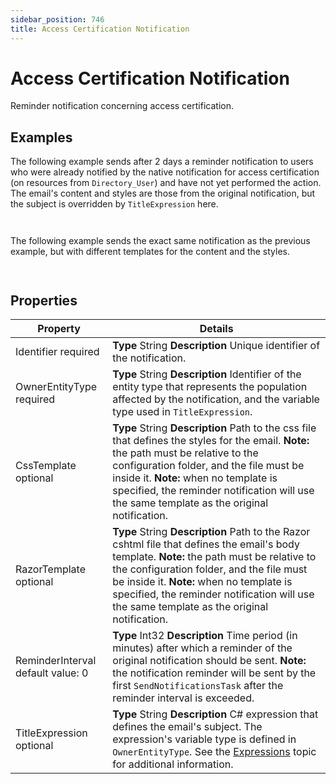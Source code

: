 ```yaml
---
sidebar_position: 746
title: Access Certification Notification
---
```


# Access Certification Notification

Reminder notification concerning access certification.

## Examples

The following example sends after 2 days a reminder notification to users who were already notified by the native notification for access certification (on resources from `Directory_User`) and have not yet performed the action. The email's content and styles are those from the original notification, but the subject is overridden by `TitleExpression` here.

```


```
The following example sends the exact same notification as the previous example, but with different templates for the content and the styles.

```


```
## Properties

| Property | Details |
| --- | --- |
| Identifier required | **Type**  String  **Description** Unique identifier of the notification. |
| OwnerEntityType required | **Type**  String  **Description** Identifier of the entity type that represents the population affected by the notification, and the variable type used in `TitleExpression`. |
| CssTemplate optional | **Type**  String  **Description** Path to the css file that defines the styles for the email.  **Note:** the path must be relative to the configuration folder, and the file must be inside it.  **Note:** when no template is specified, the reminder notification will use the same template as the original notification. |
| RazorTemplate optional | **Type**  String  **Description** Path to the Razor cshtml file that defines the email's body template.  **Note:** the path must be relative to the configuration folder, and the file must be inside it.  **Note:** when no template is specified, the reminder notification will use the same template as the original notification. |
| ReminderInterval default value: 0 | **Type**  Int32  **Description** Time period (in minutes) after which a reminder of the original notification should be sent.  **Note:** the notification reminder will be sent by the first `SendNotificationsTask` after the reminder interval is exceeded. |
| TitleExpression optional | **Type**  String  **Description** C# expression that defines the email's subject. The expression's variable type is defined in `OwnerEntityType`. See the [Expressions](../../../../expressions/index "Expressions") topic for additional information. |